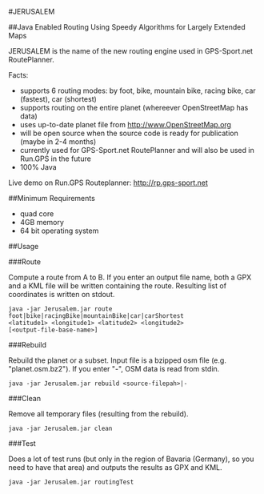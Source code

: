 #JERUSALEM

##Java Enabled Routing Using Speedy Algorithms for Largely Extended Maps 

JERUSALEM is the name of the new routing engine used in GPS-Sport.net RoutePlanner.

Facts:

* supports 6 routing modes: by foot, bike, mountain bike, racing bike, car (fastest), car (shortest)
* supports routing on the entire planet (whereever OpenStreetMap  has data)
* uses up-to-date planet file from <http://www.OpenStreetMap.org>
* will be open source when the source code is ready for publication (maybe in 2-4 months)
* currently used for GPS-Sport.net RoutePlanner and will also be used in Run.GPS in the future
* 100% Java

Live demo on Run.GPS Routeplanner: <http://rp.gps-sport.net>

##Minimum Requirements

* quad core
* 4GB memory
* 64 bit operating system

##Usage

###Route

Compute a route from A to B. If you enter an output file name, both a GPX and a KML file will be written containing the route. Resulting list of coordinates is written on stdout.

````
java -jar Jerusalem.jar route 
foot|bike|racingBike|mountainBike|car|carShortest 
<latitude1> <longitude1> <latitude2> <longitude2> 
[<output-file-base-name>]
````

###Rebuild

Rebuild the planet or a subset. Input file is a bzipped osm file (e.g. "planet.osm.bz2"). If you enter "-", OSM data is read from stdin.

```
java -jar Jerusalem.jar rebuild <source-filepah>|- 
```

###Clean

Remove all temporary files (resulting from the rebuild).

```
java -jar Jerusalem.jar clean
```

###Test

Does a lot of test runs (but only in the region of Bavaria (Germany), so you need to have that area) and outputs the results as GPX and KML.

```
java -jar Jerusalem.jar routingTest
```

